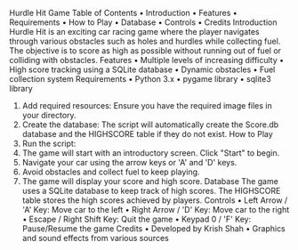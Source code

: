 Hurdle Hit Game
Table of Contents
•	Introduction
•	Features
•	Requirements
•	How to Play
•	Database
•	Controls
•	Credits
Introduction
Hurdle Hit is an exciting car racing game where the player navigates through various obstacles such as holes and hurdles while collecting fuel. The objective is to score as high as possible without running out of fuel or colliding with obstacles.
Features
•	Multiple levels of increasing difficulty
•	High score tracking using a SQLite database
•	Dynamic obstacles
•	Fuel collection system
Requirements
•	Python 3.x
•	pygame library
•	sqlite3 library
1.	Add required resources: Ensure you have the required image files in your directory.
2.	Create the database: The script will automatically create the Score.db database and the HIGHSCORE table if they do not exist.
How to Play
1.	Run the script:
2.	The game will start with an introductory screen. Click "Start" to begin.
3.	Navigate your car using the arrow keys or 'A' and 'D' keys.
4.	Avoid obstacles and collect fuel to keep playing.
5.	The game will display your score and high score.
Database
The game uses a SQLite database to keep track of high scores. The HIGHSCORE table stores the high scores achieved by players.
Controls
•	Left Arrow / 'A' Key: Move car to the left
•	Right Arrow / 'D' Key: Move car to the right
•	Escape / Right Shift Key: Quit the game
•	Keypad 0 / 'F' Key: Pause/Resume the game
Credits
•	Developed by Krish Shah
•	Graphics and sound effects from various sources

